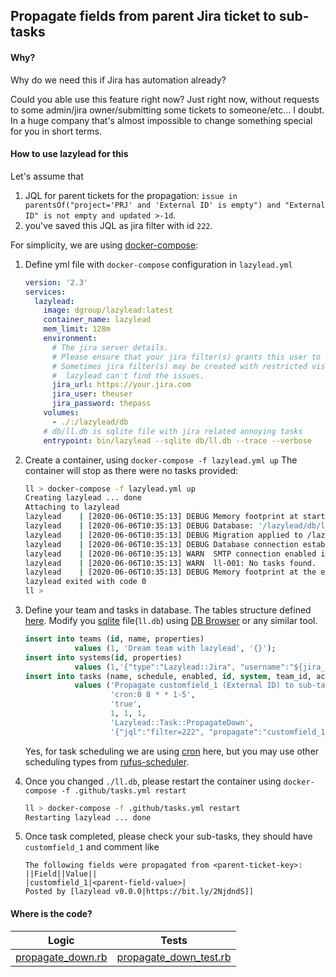 ## Propagate fields from parent Jira ticket to sub-tasks
#### Why?
Why do we need this if Jira has automation already?

Could you able use this feature right now? Just right now, without requests to some admin/jira owner/submitting some tickets to someone/etc... I doubt.
In a huge company that's almost impossible to change something special for you in short terms. 

#### How to use lazylead for this
Let's assume that 
1.  JQL for parent tickets for the propagation: `issue in parentsOf("project='PRJ' and 'External ID' is empty") and "External ID" is not empty and updated >-1d`.
2.  you've saved this JQL as jira filter with id `222`. 

For simplicity, we are using [docker-compose](https://docs.docker.com/compose/):
1.  Define yml file with `docker-compose` configuration in `lazylead.yml`
    ```yml
    version: '2.3'
    services:
      lazylead:
        image: dgroup/lazylead:latest
        container_name: lazylead
        mem_limit: 128m
        environment:
          # The jira server details.
          # Please ensure that your jira filter(s) grants this user to see issues.
          # Sometimes jira filter(s) may be created with restricted visibility, thus
          #  lazylead can't find the issues. 
          jira_url: https://your.jira.com
          jira_user: theuser
          jira_password: thepass
        volumes:
          - ./:/lazylead/db
        # db/ll.db is sqlite file with jira related annoying tasks
        entrypoint: bin/lazylead --sqlite db/ll.db --trace --verbose
    ```
    
2.  Create a container, using `docker-compose -f lazylead.yml up`
    The container will stop as there were no tasks provided:
    ```bash
    ll > docker-compose -f lazylead.yml up                                                         
    Creating lazylead ... done
    Attaching to lazylead
    lazylead    | [2020-06-06T10:35:13] DEBUG Memory footprint at start is 52MB
    lazylead    | [2020-06-06T10:35:13] DEBUG Database: '/lazylead/db/ll.db', sql migration dir: '/lazylead/upgrades/sqlite'
    lazylead    | [2020-06-06T10:35:13] DEBUG Migration applied to /lazylead/db/ll.db from /lazylead/upgrades/sqlite
    lazylead    | [2020-06-06T10:35:13] DEBUG Database connection established
    lazylead    | [2020-06-06T10:35:13] WARN  SMTP connection enabled in test mode.
    lazylead    | [2020-06-06T10:35:13] WARN  ll-001: No tasks found.
    lazylead    | [2020-06-06T10:35:13] DEBUG Memory footprint at the end is 66MB
    lazylead exited with code 0
    ll > 
    ```

3.  Define your team and tasks in database. 
    The tables structure defined [here](../upgrades/sqlite/001-install-main-lazylead-tables.sql).
    Modify you [sqlite](https://sqlite.com/index.html) file(`ll.db`) using [DB Browser](https://sqlitebrowser.org/) or any similar tool.
    ```sql
    insert into teams (id, name, properties) 
               values (1, 'Dream team with lazylead', '{}');
    insert into systems(id, properties)    
               values (1,'{"type":"Lazylead::Jira", "username":"${jira_user}", "password":"${jira_password}", "site":"${jira_url}", "context_path":""}');
    insert into tasks (name, schedule, enabled, id, system, team_id, action, properties)
               values ('Propagate customfield_1 (External ID) to sub-tasks', 
                       'cron:0 8 * * 1-5', 
                       'true',
                       1, 1, 1, 
                       'Lazylead::Task::PropagateDown',
                       '{"jql":"filter=222", "propagate":"customfield_1"}');
    
    ```
    Yes, for task scheduling we are using [cron](https://crontab.guru) here, but you may use other scheduling types from [rufus-scheduler](https://github.com/jmettraux/rufus-scheduler).

4.  Once you changed `./ll.db`, please restart the container using `docker-compose -f .github/tasks.yml restart`
    ```bash
    ll > docker-compose -f .github/tasks.yml restart
    Restarting lazylead ... done
    ```

5.  Once task completed, please check your sub-tasks, they should have `customfield_1` and comment like
    ```text
    The following fields were propagated from <parent-ticket-key>:
    ||Field||Value||
    |customfield_1|<parent-field-value>|
    Posted by [lazylead v0.0.0|https://bit.ly/2NjdndS]]
    ```

#### Where is the code?
| Logic | Tests |
| :-----: | :------: |
| [propagate_down.rb](../lib/lazylead/task/propagate_down.rb)| [propagate_down_test.rb](../test/lazylead/task/propagate_down_test.rb) | 

